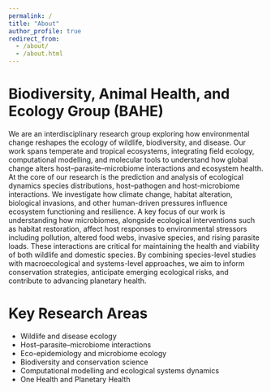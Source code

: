 ```yaml
---
permalink: /
title: "About"
author_profile: true
redirect_from: 
  - /about/
  - /about.html
---
```


Biodiversity, Animal Health, and Ecology Group (BAHE)
======

We are an interdisciplinary research group exploring how environmental change reshapes the ecology of wildlife, biodiversity, and disease. Our work spans temperate and tropical ecosystems, integrating field ecology, computational modelling, and molecular tools to understand how global change alters host–parasite–microbiome interactions and ecosystem health.
At the core of our research is the prediction and analysis of ecological dynamics species distributions, host–pathogen and host-microbiome interactions. We investigate how climate change, habitat alteration, biological invasions, and other human-driven pressures influence ecosystem functioning and resilience.
A key focus of our work is understanding how microbiomes, alongside ecological interventions such as habitat restoration, affect host responses to environmental stressors including pollution, altered food webs, invasive species, and rising parasite loads. These interactions are critical for maintaining the health and viability of both wildlife and domestic species.
By combining species-level studies with macroecological and systems-level approaches, we aim to inform conservation strategies, anticipate emerging ecological risks, and contribute to advancing planetary health.



Key Research Areas
======

* Wildlife and disease ecology
* Host–parasite–microbiome interactions
* Eco-epidemiology and microbiome ecology
* Biodiversity and conservation science
* Computational modelling and ecological systems dynamics
* One Health and Planetary Health


